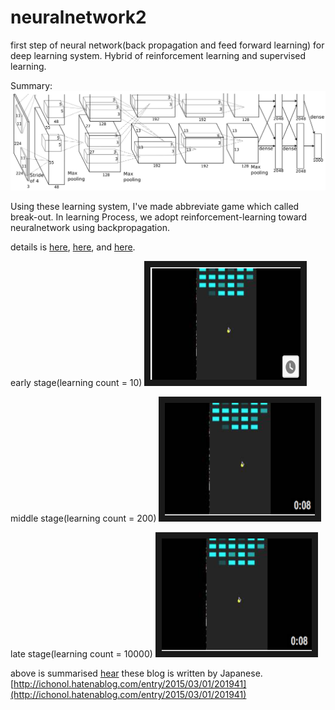 # neuralnetwork2
first step of neural network(back propagation and feed forward learning) for deep learning system. Hybrid of reinforcement learning and supervised learning.

Summary: 
![alt text](https://github.com/etsuyoshi/neuralnetwork2/blob/master/Neuralnetwork/allSystem.png "Logo Title Text 1")


Using these learning system, I've made abbreviate game which called break-out.
In learning Process, we adopt reinforcement-learning toward neuralnetwork using backpropagation.

details is [here](http://ichonol.hatenablog.com/entry/2014/10/03/105742), [here](http://ichonol.hatenablog.com/entry/2014/10/19/034937), and [here](http://ichonol.hatenablog.com/entry/2015/02/19/200311).


early stage(learning count = 10)
<a href="https://www.youtube.com/watch?v=yAagcGwM5Kg" target="_blank"><img src="https://github.com/etsuyoshi/neuralnetwork2/blob/master/Neuralnetwork/early-stage.png" 
alt="IMAGE ALT TEXT HERE" width="240" height="180" border="10" /></a>


middle stage(learning count = 200)
<a href="https://www.youtube.com/watch?v=VVFxyx64W94" target="_blank"><img src="https://github.com/etsuyoshi/neuralnetwork2/blob/master/Neuralnetwork/middle-stage.png" 
alt="IMAGE ALT TEXT HERE" width="240" height="180" border="10" /></a>

late stage(learning count = 10000)
<a href="https://www.youtube.com/watch?v=js2PCvTUXZY" target="_blank"><img src="https://github.com/etsuyoshi/neuralnetwork2/blob/master/Neuralnetwork/middle-stage.png" 
alt="IMAGE ALT TEXT HERE" width="240" height="180" border="10" /></a>


above is summarised [hear](http://ichonol.hatenablog.com/entry/2015/03/01/201941)
these blog is written by Japanese.
[http://ichonol.hatenablog.com/entry/2015/03/01/201941](http://ichonol.hatenablog.com/entry/2015/03/01/201941)
